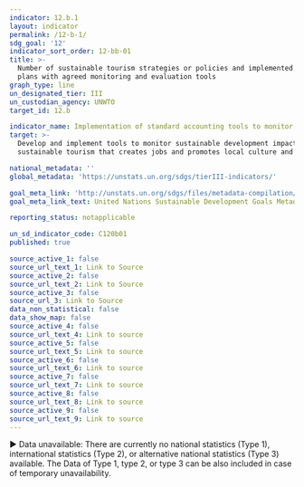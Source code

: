 ```yaml
---
indicator: 12.b.1
layout: indicator
permalink: /12-b-1/
sdg_goal: '12'
indicator_sort_order: 12-bb-01
title: >-
  Number of sustainable tourism strategies or policies and implemented action
  plans with agreed monitoring and evaluation tools
graph_type: line
un_designated_tier: III
un_custodian_agency: UNWTO
target_id: 12.b

indicator_name: Implementation of standard accounting tools to monitor the economic and environmental aspects of tourism sustainability
target: >-
  Develop and implement tools to monitor sustainable development impacts for
  sustainable tourism that creates jobs and promotes local culture and products

national_metadata: ''
global_metadata: 'https://unstats.un.org/sdgs/tierIII-indicators/'  

goal_meta_link: 'http://unstats.un.org/sdgs/files/metadata-compilation/Metadata-Goal-12.pdf'  
goal_meta_link_text: United Nations Sustainable Development Goals Metadata (pdf 782kB)

reporting_status: notapplicable

un_sd_indicator_code: C120b01
published: true

source_active_1: false
source_url_text_1: Link to Source
source_active_2: false
source_url_text_2: Link to Source
source_active_3: false
source_url_3: Link to Source
data_non_statistical: false
data_show_map: false
source_active_4: false
source_url_text_4: Link to source
source_active_5: false
source_url_text_5: Link to source
source_active_6: false
source_url_text_6: Link to source
source_active_7: false
source_url_text_7: Link to source
source_active_8: false
source_url_text_8: Link to source
source_active_9: false
source_url_text_9: Link to source
---
```

▶ Data unavailable: There are currently no national statistics (Type 1), international statistics (Type 2), or alternative national statistics (Type 3) available. The Data of Type 1, type 2, or type 3 can be also included in case of temporary unavailability.

